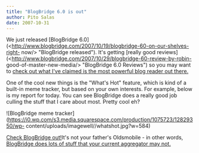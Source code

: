 ```yaml
---
title: "BlogBridge 6.0 is out"
author: Pito Salas
date: 2007-10-31
---
```




We just released [BlogBridge
6.0](<http://www.blogbridge.com/2007/10/19/blogbridge-60-on-our-shelves-right-
now/> "BlogBridge released"). It's getting [really good
reviews](<http://www.blogbridge.com/2007/10/29/blogbridge-60-review-by-robin-
good-of-master-new-media/> "BlogBridge 6.0 Reviews") so you may want to [check
out what I've claimed is the most powerful blog reader out
there.](<http://www.blogbridge.com/look> "Most powerful blog aggregator")

One of the cool new things is the "What's Hot" feature, which is kind of a
built-in meme tracker, but based on your own interests. For example, below is
my report for today. You can see BlogBridge does a really good job culling the
stuff that I care about most. Pretty cool eh? [  
](<http://www.blogbridge.com/look> "Built in meme tracker")

![BlogBridge meme
tracker](https://i0.wp.com/s3.media.squarespace.com/production/1075723/12829350/wp-
content/uploads/imagewell//whatshot.jpg?w=584)

[Check BlogBridge out!](<http://www.blogbridge.com/look> "Built in meme
tracker")It's not your father's Oldsmobile - in other words, [BlogBridge does
lots of stuff that your current aggregator may
not.](<http://www.blogbridge.com/2007/09/24/can-your-current-tool-do-this/>)


